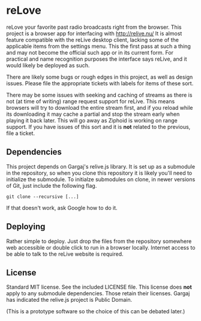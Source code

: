 reLove
======

reLove your favorite past radio broadcasts right from the browser. This project is a browser app for interfacing with http://relive.nu/
It is almost feature compatible with the reLive desktop client, lacking some of the applicable items from the settings menu. This the
first pass at such a thing and may not become the official such app or in its current form. For practical and name recognition purposes
the interface says reLive, and it would likely be deployed as such.

There are likely some bugs or rough edges in this project, as well as design issues. Please file the appropriate tickets with labels for
items of these sort.

There may be some issues with seeking and caching of streams as there is not (at time of writing) range request support for reLive. This
means browsers will try to download the entire stream first, and if you reload while its downloading it may cache a partial and stop the
stream early when playing it back later. This will go away as Ziphoid is working on range support. If you have issues of this sort and it
is **not** related to the previous, file a ticket.

Dependencies
------------

This project depends on Gargaj's relive.js library. It is set up as a submodule in the repository, so when you clone this repository
it is likely you'll need to initialize the submodule. To initialze submodules on clone, in newer versions of Git, just include the
following flag.

    git clone --recursive [...]

If that doesn't work, ask Google how to do it.

Deploying
---------

Rather simple to deploy. Just drop the files from the repository somewhere web accessible or double click to run in a browser locally.
Internet access to be able to talk to the reLive website is required.

License
-------

Standard MIT license. See the included LICENSE file. This license does **not** apply to any submodule dependencies. Those retain their
licenses. Gargaj has indicated the relive.js project is Public Domain.

(This is a prototype software so the choice of this can be debated later.)

